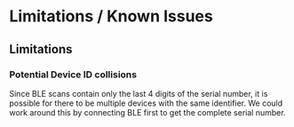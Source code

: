 # Limitations / Known Issues

## Limitations

### Potential Device ID collisions

Since BLE scans contain only the last 4 digits of the serial number, it is possible for there to be multiple
devices with the same identifier. We could work around this by connecting BLE first to get the complete
serial number.
